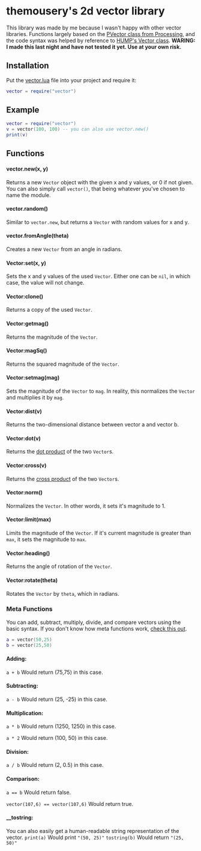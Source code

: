 # themousery's 2d vector library

This library was made by me because I wasn't happy with other vector libraries. Functions largely based on the [PVector class from Processing](https://processing.org/reference/PVector.html), and the code syntax was helped by reference to [HUMP's Vector class](https://github.com/vrld/hump). **WARING: I made this last night and have not tested it yet. Use at your own risk.**

## Installation 

Put the [vector.lua](vector.lua?raw=1) file into your project and require it:

```lua
vector = require("vector")
```

## Example
```lua
vector = require("vector")
v = vector(100, 100) -- you can also use vector.new()
print(v)
```

## Functions
#### vector.new(x, y)
Returns a new `Vector` object with the given x and y values, or 0 if not given. You can also simply call `vector()`, that being whatever you've chosen to name the module.

#### vector.random()
Similar to `vector.new`, but returns a `Vector` with random values for x and y.

#### vector.fromAngle(theta)
Creates a new `Vector` from an angle in radians.

#### Vector:set(x, y)
Sets the x and y values of the used `Vector`. Either one can be `nil`, in which case, the value will not change.

#### Vector:clone()
Returns a copy of the used `Vector`.

#### Vector:getmag()
Returns the magnitude of the `Vector`.

#### Vector:magSq()
Returns the squared magnitude of the `Vector`.

#### Vector:setmag(mag)
Sets the magnitude of the `Vector` to `mag`. In reality, this normalizes the `Vector` and multiplies it by `mag`.

#### Vector:dist(v)
Returns the two-dimensional distance between vector a and vector b.

#### Vector:dot(v)
Returns the [dot product](https://en.wikipedia.org/wiki/Dot_product) of the two `Vector`s.

#### Vector:cross(v)
Returns the [cross product](https://en.wikipedia.org/wiki/Cross_product) of the two `Vector`s.

#### Vector:norm()
Normalizes the `Vector`. In other words, it sets it's magnitude to 1.

#### Vector:limit(max)
Limits the magnitude of the `Vector`. If it's current magnitude is greater than `max`, it sets the magnitude to `max`.

#### Vector:heading()
Returns the angle of rotation of the `Vector`.

#### Vector:rotate(theta)
Rotates the `Vector` by `theta`, which in radians.

### Meta Functions
You can add, subtract, multiply, divide, and compare vectors using the basic syntax.
If you don't know how meta functions work, [check this out](http://lua-users.org/wiki/MetatableEvents).

```lua
a = vector(50,25)
b = vector(25,50)
```
#### Adding:
`a + b` Would return (75,75) in this case.

#### Subtracting:
`a - b` Would return (25, -25) in this case.

#### Multiplication:
`a * b` Would return (1250, 1250) in this case.

`a * 2` Would return (100, 50) in this case.

#### Division:
`a / b` Would return (2, 0.5) in this case.

#### Comparison:
`a == b` Would return false.

`vector(107,6) == vector(107,6)` Would return true.

#### \_\_tostring:
You can also easily get a human-readable string representation of the vector.
`print(a)` Would print `"(50, 25)"`
`tostring(b)` Would return `"(25, 50)"`